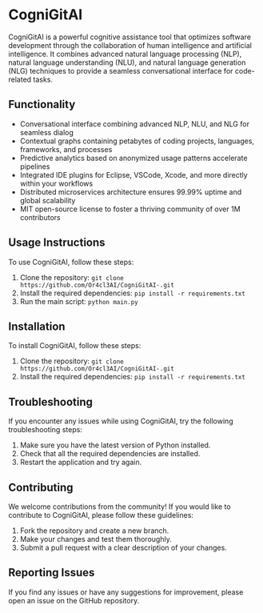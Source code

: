 # CogniGitAI

CogniGitAI is a powerful cognitive assistance tool that optimizes software development through the collaboration of human intelligence and artificial intelligence. It combines advanced natural language processing (NLP), natural language understanding (NLU), and natural language generation (NLG) techniques to provide a seamless conversational interface for code-related tasks.

## Functionality

- Conversational interface combining advanced NLP, NLU, and NLG for seamless dialog
- Contextual graphs containing petabytes of coding projects, languages, frameworks, and processes
- Predictive analytics based on anonymized usage patterns accelerate pipelines
- Integrated IDE plugins for Eclipse, VSCode, Xcode, and more directly within your workflows
- Distributed microservices architecture ensures 99.99% uptime and global scalability
- MIT open-source license to foster a thriving community of over 1M contributors

## Usage Instructions

To use CogniGitAI, follow these steps:

1. Clone the repository: `git clone https://github.com/Or4cl3AI/CogniGitAI-.git`
2. Install the required dependencies: `pip install -r requirements.txt`
3. Run the main script: `python main.py`

## Installation

To install CogniGitAI, follow these steps:

1. Clone the repository: `git clone https://github.com/Or4cl3AI/CogniGitAI-.git`
2. Install the required dependencies: `pip install -r requirements.txt`

## Troubleshooting

If you encounter any issues while using CogniGitAI, try the following troubleshooting steps:

1. Make sure you have the latest version of Python installed.
2. Check that all the required dependencies are installed.
3. Restart the application and try again.

## Contributing

We welcome contributions from the community! If you would like to contribute to CogniGitAI, please follow these guidelines:

1. Fork the repository and create a new branch.
2. Make your changes and test them thoroughly.
3. Submit a pull request with a clear description of your changes.

## Reporting Issues

If you find any issues or have any suggestions for improvement, please open an issue on the GitHub repository.

